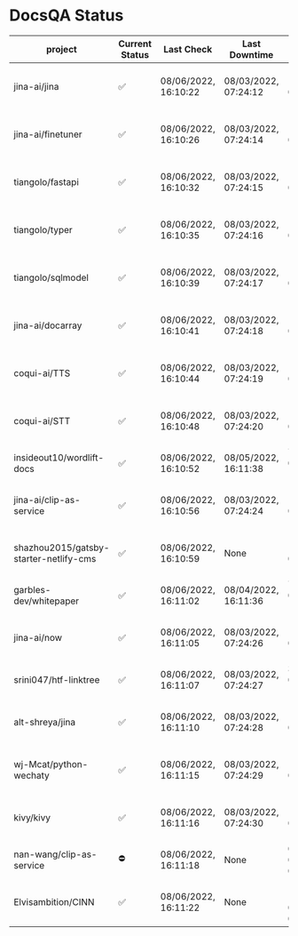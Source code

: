 # DocsQA Status

|               project                |Current Status|     Last Check     |   Last Downtime    |              % Uptime              |
|--------------------------------------|--------------|--------------------|--------------------|------------------------------------|
|jina-ai/jina                          |✅            |08/06/2022, 16:10:22|08/03/2022, 07:24:12|11.384 (since 07/29/2022, 16:38:18) |
|jina-ai/finetuner                     |✅            |08/06/2022, 16:10:26|08/03/2022, 07:24:14|11.394 (since 07/29/2022, 16:38:18) |
|tiangolo/fastapi                      |✅            |08/06/2022, 16:10:32|08/03/2022, 07:24:15|11.406 (since 07/29/2022, 16:38:18) |
|tiangolo/typer                        |✅            |08/06/2022, 16:10:35|08/03/2022, 07:24:16|11.413 (since 07/29/2022, 16:38:18) |
|tiangolo/sqlmodel                     |✅            |08/06/2022, 16:10:39|08/03/2022, 07:24:17|11.420 (since 07/29/2022, 16:38:18) |
|jina-ai/docarray                      |✅            |08/06/2022, 16:10:41|08/03/2022, 07:24:18|11.423 (since 07/29/2022, 16:38:18) |
|coqui-ai/TTS                          |✅            |08/06/2022, 16:10:44|08/03/2022, 07:24:19|11.428 (since 07/29/2022, 16:38:18) |
|coqui-ai/STT                          |✅            |08/06/2022, 16:10:48|08/03/2022, 07:24:20|11.436 (since 07/29/2022, 16:38:18) |
|insideout10/wordlift-docs             |✅            |08/06/2022, 16:10:52|08/05/2022, 16:11:38|7.134 (since 07/29/2022, 16:38:18)  |
|jina-ai/clip-as-service               |✅            |08/06/2022, 16:10:56|08/03/2022, 07:24:24|11.454 (since 07/29/2022, 16:38:18) |
|shazhou2015/gatsby-starter-netlify-cms|✅            |08/06/2022, 16:10:59|None                |100.000 (since 08/03/2022, 10:30:18)|
|garbles-dev/whitepaper                |✅            |08/06/2022, 16:11:02|08/04/2022, 16:11:36|7.187 (since 07/29/2022, 16:38:18)  |
|jina-ai/now                           |✅            |08/06/2022, 16:11:05|08/03/2022, 07:24:26|11.469 (since 07/29/2022, 16:38:18) |
|srini047/htf-linktree                 |✅            |08/06/2022, 16:11:07|08/03/2022, 07:24:27|3.910 (since 07/31/2022, 18:29:28)  |
|alt-shreya/jina                       |✅            |08/06/2022, 16:11:10|08/03/2022, 07:24:28|11.478 (since 07/29/2022, 16:38:18) |
|wj-Mcat/python-wechaty                |✅            |08/06/2022, 16:11:15|08/03/2022, 07:24:29|11.486 (since 07/29/2022, 16:38:18) |
|kivy/kivy                             |✅            |08/06/2022, 16:11:16|08/03/2022, 07:24:30|11.488 (since 07/29/2022, 16:38:18) |
|nan-wang/clip-as-service              |⛔️           |08/06/2022, 16:11:18|None                |0.000 (since 08/04/2022, 05:17:56)  |
|Elvisambition/CINN                    |✅            |08/06/2022, 16:11:22|None                |100.000 (since 08/04/2022, 07:09:50)|
